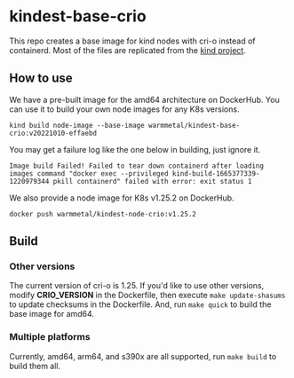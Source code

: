 # kindest-base-crio

This repo creates a base image for kind nodes with cri-o instead of containerd.
Most of the files are replicated from the [kind project](https://github.com/kubernetes-sigs/kind/).

## How to use
We have a pre-built image for the amd64 architecture on DockerHub.
You can use it to build your own node images for any K8s versions.

```
kind build node-image --base-image warmmetal/kindest-base-crio:v20221010-effaebd
```

You may get a failure log like the one below in building, just ignore it.
```
Image build Failed! Failed to tear down containerd after loading images command "docker exec --privileged kind-build-1665377339-1220979344 pkill containerd" failed with error: exit status 1
```

We also provide a node image for K8s v1.25.2 on DockerHub.
```
docker push warmmetal/kindest-node-crio:v1.25.2
```

## Build

### Other versions
The current version of cri-o is 1.25.
If you'd like to use other versions, modify **CRIO_VERSION** in the Dockerfile,
then execute `make update-shasums` to update checksums in the Dockerfile.
And, run `make quick` to build the base image for amd64.

### Multiple platforms
Currently, amd64, arm64, and s390x are all supported, run `make build` to build them all.